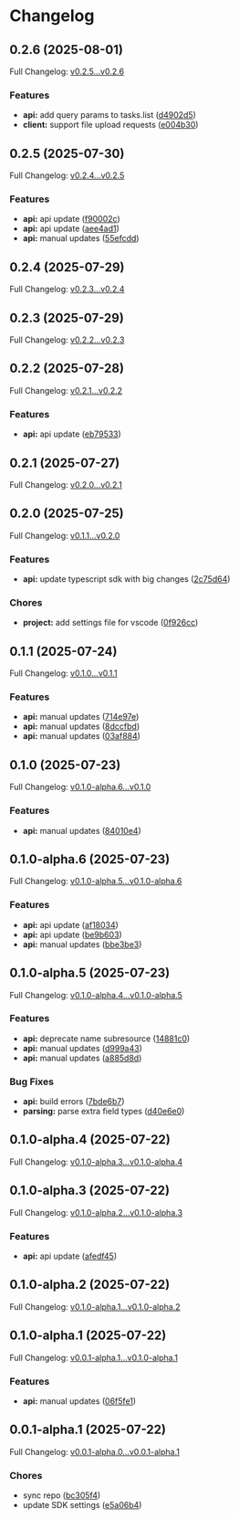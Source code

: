 # Changelog

## 0.2.6 (2025-08-01)

Full Changelog: [v0.2.5...v0.2.6](https://github.com/scaleapi/agentex-python/compare/v0.2.5...v0.2.6)

### Features

* **api:** add query params to tasks.list ([d4902d5](https://github.com/scaleapi/agentex-python/commit/d4902d52caf82e2f57d1bbf19527cdc1448ed397))
* **client:** support file upload requests ([e004b30](https://github.com/scaleapi/agentex-python/commit/e004b304c22286151330c2200bcb85046a7ac111))

## 0.2.5 (2025-07-30)

Full Changelog: [v0.2.4...v0.2.5](https://github.com/scaleapi/agentex-python/compare/v0.2.4...v0.2.5)

### Features

* **api:** api update ([f90002c](https://github.com/scaleapi/agentex-python/commit/f90002c247a94cddc17307fb4eded12359cc9ad8))
* **api:** api update ([aee4ad1](https://github.com/scaleapi/agentex-python/commit/aee4ad10e588386e9af1b4828d16ddba1805dca0))
* **api:** manual updates ([55efcdd](https://github.com/scaleapi/agentex-python/commit/55efcdd55f2a20d1172da95cd551751d8be0d0df))

## 0.2.4 (2025-07-29)

Full Changelog: [v0.2.3...v0.2.4](https://github.com/scaleapi/agentex-python/compare/v0.2.3...v0.2.4)

## 0.2.3 (2025-07-29)

Full Changelog: [v0.2.2...v0.2.3](https://github.com/scaleapi/agentex-python/compare/v0.2.2...v0.2.3)

## 0.2.2 (2025-07-28)

Full Changelog: [v0.2.1...v0.2.2](https://github.com/scaleapi/agentex-python/compare/v0.2.1...v0.2.2)

### Features

* **api:** api update ([eb79533](https://github.com/scaleapi/agentex-python/commit/eb79533dd041b7fccccc6a75abedd0c87e9c55e5))

## 0.2.1 (2025-07-27)

Full Changelog: [v0.2.0...v0.2.1](https://github.com/scaleapi/agentex-python/compare/v0.2.0...v0.2.1)

## 0.2.0 (2025-07-25)

Full Changelog: [v0.1.1...v0.2.0](https://github.com/scaleapi/agentex-python/compare/v0.1.1...v0.2.0)

### Features

* **api:** update typescript sdk with big changes ([2c75d64](https://github.com/scaleapi/agentex-python/commit/2c75d642348df727505778c347efa568930ea4f0))


### Chores

* **project:** add settings file for vscode ([0f926cc](https://github.com/scaleapi/agentex-python/commit/0f926cce7df375de33627f8212caacf64f89b1ed))

## 0.1.1 (2025-07-24)

Full Changelog: [v0.1.0...v0.1.1](https://github.com/scaleapi/agentex-python/compare/v0.1.0...v0.1.1)

### Features

* **api:** manual updates ([714e97e](https://github.com/scaleapi/agentex-python/commit/714e97ed1813a4a91b421fb77fadaf2afac2450d))
* **api:** manual updates ([8dccfbd](https://github.com/scaleapi/agentex-python/commit/8dccfbdd9b8b887bfb99c79a9a28163215560ae4))
* **api:** manual updates ([03af884](https://github.com/scaleapi/agentex-python/commit/03af884e31a3df4d42a863c06c5ab4dfc2374374))

## 0.1.0 (2025-07-23)

Full Changelog: [v0.1.0-alpha.6...v0.1.0](https://github.com/scaleapi/agentex-python/compare/v0.1.0-alpha.6...v0.1.0)

### Features

* **api:** manual updates ([84010e4](https://github.com/scaleapi/agentex-python/commit/84010e4adecf7c779abd9a828000a3b50d9d3ac3))

## 0.1.0-alpha.6 (2025-07-23)

Full Changelog: [v0.1.0-alpha.5...v0.1.0-alpha.6](https://github.com/scaleapi/agentex-python/compare/v0.1.0-alpha.5...v0.1.0-alpha.6)

### Features

* **api:** api update ([af18034](https://github.com/scaleapi/agentex-python/commit/af18034e4173794ebf42eff688f26d64caca4e64))
* **api:** api update ([be9b603](https://github.com/scaleapi/agentex-python/commit/be9b60326817566d5c5edcbd7b7babb6db07e539))
* **api:** manual updates ([bbe3be3](https://github.com/scaleapi/agentex-python/commit/bbe3be30aa9fb8d7a677f0e9f0be4dd565563d6e))

## 0.1.0-alpha.5 (2025-07-23)

Full Changelog: [v0.1.0-alpha.4...v0.1.0-alpha.5](https://github.com/scaleapi/agentex-python/compare/v0.1.0-alpha.4...v0.1.0-alpha.5)

### Features

* **api:** deprecate name subresource ([14881c0](https://github.com/scaleapi/agentex-python/commit/14881c0ff2922e0a622975a0f5b314de99d7aabb))
* **api:** manual updates ([d999a43](https://github.com/scaleapi/agentex-python/commit/d999a438c409f04b7e36b5df2d9b080d1d1b0e4a))
* **api:** manual updates ([a885d8d](https://github.com/scaleapi/agentex-python/commit/a885d8dbabfe2cc2a556ef02e75e5502fd799c46))


### Bug Fixes

* **api:** build errors ([7bde6b7](https://github.com/scaleapi/agentex-python/commit/7bde6b727d6d16ebd6805ef843596fc3224445a6))
* **parsing:** parse extra field types ([d40e6e0](https://github.com/scaleapi/agentex-python/commit/d40e6e0d6911be0bc9bfc419e02bd7c1d5ad5be4))

## 0.1.0-alpha.4 (2025-07-22)

Full Changelog: [v0.1.0-alpha.3...v0.1.0-alpha.4](https://github.com/scaleapi/agentex-python/compare/v0.1.0-alpha.3...v0.1.0-alpha.4)

## 0.1.0-alpha.3 (2025-07-22)

Full Changelog: [v0.1.0-alpha.2...v0.1.0-alpha.3](https://github.com/scaleapi/agentex-python/compare/v0.1.0-alpha.2...v0.1.0-alpha.3)

### Features

* **api:** api update ([afedf45](https://github.com/scaleapi/agentex-python/commit/afedf4541ba6219cd04ef7af39a1d451abde75a4))

## 0.1.0-alpha.2 (2025-07-22)

Full Changelog: [v0.1.0-alpha.1...v0.1.0-alpha.2](https://github.com/scaleapi/agentex-python/compare/v0.1.0-alpha.1...v0.1.0-alpha.2)

## 0.1.0-alpha.1 (2025-07-22)

Full Changelog: [v0.0.1-alpha.1...v0.1.0-alpha.1](https://github.com/scaleapi/agentex-python/compare/v0.0.1-alpha.1...v0.1.0-alpha.1)

### Features

* **api:** manual updates ([06f5fe1](https://github.com/scaleapi/agentex-python/commit/06f5fe115ace5ec4ca8149cd0afa6207b193a04c))

## 0.0.1-alpha.1 (2025-07-22)

Full Changelog: [v0.0.1-alpha.0...v0.0.1-alpha.1](https://github.com/scaleapi/agentex-python/compare/v0.0.1-alpha.0...v0.0.1-alpha.1)

### Chores

* sync repo ([bc305f4](https://github.com/scaleapi/agentex-python/commit/bc305f43efedb5b7d7b28eaa059bce1d280c9dbb))
* update SDK settings ([e5a06b4](https://github.com/scaleapi/agentex-python/commit/e5a06b4e3d8f8ad15d55b92393d7ddd833415f86))
